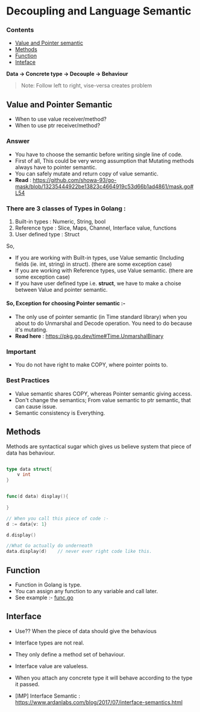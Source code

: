 # Decoupling and Language Semantic

### Contents

- [Value and Pointer semantic](#value-and-pointer-semantic`)
- [Methods](#methods)
- [Function](#function)
- [Inteface](#interface)

**Data -> Concrete type -> Decouple -> Behaviour**

> Note: Follow left to right, vise-versa creates problem

## Value and Pointer Semantic

- When to use  value receiver/method?
- When to use ptr receiver/method?

### Answer

- You have to choose the semantic before writing single line of code.
- First of all, This could be very wrong assumption that Mutating methods always have to pointer semantic.
- You can safely mutate and return copy of value semantic.
- **Read** : https://github.com/showa-93/go-mask/blob/13235444922be13823c4664919c53d66b1ad4861/mask.go#L54


### There are 3 classes of Types in Golang :

1. Built-in types : Numeric, String, bool
2. Reference type : Slice, Maps, Channel, Interface value, functions
3. User defined type : Struct

So,

- If you are working with Built-in types, use Value semantic (Including fields (ie. int, string) in struct). (there are some exception case)
- If you are working with Reference types, use Value semantic. (there are some exception case)
- If you have user defined type i.e. **struct**, we have to make a choise between Value and pointer semantic.

#### So, Exception for choosing Pointer semantic :-

- The only use of pointer semantic (in Time standard library) when you about to do Unmarshal and Decode operation. You need to do because it's mutating.
- **Read here** : https://pkg.go.dev/time#Time.UnmarshalBinary

### Important 

- You do not have right  to make COPY, where pointer points to.


### Best Practices
- Value semantic shares COPY, whereas Pointer semantic giving access.
- Don't change the semantics; From value semantic to ptr semantic, that can cause issue.
- Semantic consistency is Everything.



## Methods 

Methods are syntactical sugar which gives us believe system that piece of data has behaviour. 

```go 

type data struct{
	v int
}


func(d data) display(){
	
}

// When you call this piece of code :-
d := data{v: 1}

d.display()

//What Go actually do underneath
data.display(d)    // never ever right code like this.

```

## Function 

- Function in Golang is type.
- You can assign any function to any variable and call later.
- See example :- [func.go](func.go)

## Interface

- Use?? When the piece of data should give the behavious
- Interface types are not real. 
- They only define a method set of behaviour.
- Interface value are valueless.
- When you attach any concrete type it will behave according to the type it passed.


- [IMP] Interface Semantic : https://www.ardanlabs.com/blog/2017/07/interface-semantics.html